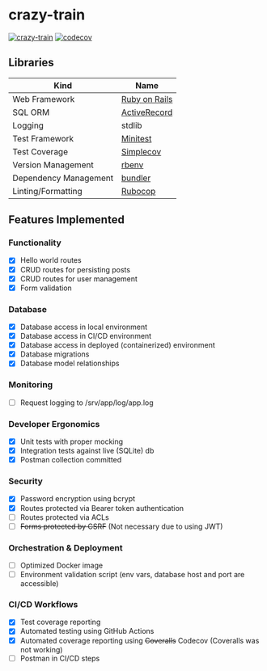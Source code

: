 # crazy-train

[![crazy-train](https://github.com/galactic-filament/crazy-train/actions/workflows/crazy-train.yml/badge.svg)](https://github.com/galactic-filament/crazy-train/actions/workflows/crazy-train.yml)
[![codecov](https://codecov.io/gh/galactic-filament/crazy-train/branch/main/graph/badge.svg?token=28OR37KWWY)](https://codecov.io/gh/galactic-filament/crazy-train)

## Libraries

| Kind                  | Name                                                   |
|-----------------------|--------------------------------------------------------|
| Web Framework         | [Ruby on Rails](https://rubyonrails.org/)              |
| SQL ORM               | [ActiveRecord](https://rubygems.org/gems/activerecord) |
| Logging               | stdlib                                                 |
| Test Framework        | [Minitest](https://github.com/seattlerb/minitest)      |
| Test Coverage         | [Simplecov](https://github.com/colszowka/simplecov)    |
| Version Management    | [rbenv](https://github.com/rbenv/ruby-build)           |
| Dependency Management | [bundler](https://bundler.io/)                         |
| Linting/Formatting    | [Rubocop](https://rubocop.org/)                        |

## Features Implemented

### Functionality
- [x] Hello world routes
- [x] CRUD routes for persisting posts
- [x] CRUD routes for user management
- [x] Form validation

### Database
- [x] Database access in local environment
- [x] Database access in CI/CD environment
- [x] Database access in deployed (containerized) environment
- [x] Database migrations
- [x] Database model relationships

### Monitoring
- [ ] Request logging to /srv/app/log/app.log

### Developer Ergonomics
- [x] Unit tests with proper mocking
- [x] Integration tests against live (SQLite) db
- [x] Postman collection committed

### Security
- [x] Password encryption using bcrypt
- [x] Routes protected via Bearer token authentication
- [ ] Routes protected via ACLs
- [ ] ~~Forms protected by CSRF~~ (Not necessary due to using JWT)

### Orchestration & Deployment
- [ ] Optimized Docker image
- [ ] Environment validation script (env vars, database host and port are accessible)

### CI/CD Workflows
- [x] Test coverage reporting
- [x] Automated testing using GitHub Actions
- [x] Automated coverage reporting using ~~Coveralls~~ Codecov (Coveralls was not working)
- [ ] Postman in CI/CD steps
